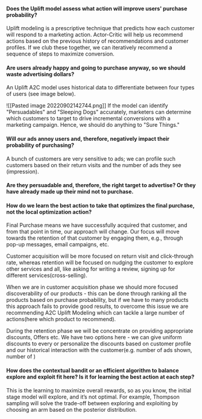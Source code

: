 #### Does the Uplift model assess what action will improve users' purchase probability?
Uplift modeling is a prescriptive technique that predicts how each customer will respond to a marketing action. Actor-Critic will help us recommend actions based on the previous history of recommendations and customer profiles. If we club these together, we can iteratively recommend a sequence of steps to maximize conversion.

#### Are users already happy and going to purchase anyway, so we should waste advertising dollars?
An Uplift A2C model uses historical data to differentiate between four types of users (see image below).

![[Pasted image 20220902142744.png]]
If the model can identify "Persuadables" and "Sleeping Dogs" accurately, marketers can determine which customers to target to drive incremental conversions with a marketing campaign. Hence, we should do anything to "Sure Things."

#### Will our ads annoy users and, therefore, negatively impact their probability of purchasing?
A bunch of customers are very sensitive to ads; we can profile such customers based on their return visits and the number of ads they see (impression).

#### Are they persuadable and, therefore, the right target to advertise? Or they have already made up their mind not to purchase. 


#### How do we learn the best action to take that optimizes the final purchase, not the local optimization action?
Final Purchase means we have successfully acquired that customer, and from that point in time, our approach will change. Our focus will move towards the retention of that customer by engaging them, e.g., through pop-up messages, email campaigns, etc.

Customer acquisition will be more focused on return visit and click-through rate, whereas retention will be focused on nudging the customer to explore other services and all, like asking for writing a review, signing up for different services(cross-selling). 

When we are in customer acquisition phase we should more focused discoverability of our products - this can be done through ranking all the products based on purchase probability, but if we have to many products this approach fails to provide good results, to overcome this issue we are recommending A2C Uplift Modeling which can tackle a large number of actions(here which product to recommend).

During the retention phase we will be concentrate on providing appropriate discounts, Offers etc. We have two options here - we can give uniform discounts to every or personalize the discounts based on customer profile and our historical interaction with the customer(e.g. number of ads shown, number of )

#### How does the contextual bandit or an efficient algorithm to balance explore and exploit fit here? Is it for learning the best action at each step?
This is the learning to maximize overall rewards, so as you know, the initial stage model will explore, and it’s not optimal. For example, Thompson sampling will solve the trade-off between exploring and exploiting by choosing an arm based on the posterior distribution.